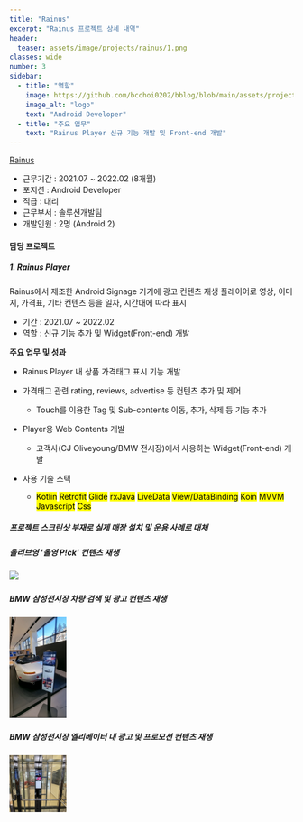 ```yaml
---
title: "Rainus"
excerpt: "Rainus 프로젝트 상세 내역"
header:
  teaser: assets/image/projects/rainus/1.png
classes: wide
number: 3
sidebar:
  - title: "역할"
    image: https://github.com/bcchoi0202/bblog/blob/main/assets/projects/rainus/rainus_ci-removebg-preview.png?raw=true
    image_alt: "logo"
    text: "Android Developer"
  - title: "주요 업무"
    text: "Rainus Player 신규 기능 개발 및 Front-end 개발"
---
```



[Rainus](https://www.rainusbiz.com "라인어스")
- 근무기간 : 2021.07 ~ 2022.02 (8개월)
- 포지션 : Android Developer
- 직급 : 대리
- 근무부서 : 솔루션개발팀
- 개발인원 : 2명 (Android 2)

#### 담당 프로젝트
##### 1. Rainus Player
 Rainus에서 제조한 Android Signage 기기에 광고 컨텐츠 재생 플레이어로 영상, 이미지, 가격표, 기타 컨텐츠 등을 일자, 시간대에 따라 표시
  - 기간 : 2021.07 ~ 2022.02
  - 역할 : 신규 기능 추가 및 Widget(Front-end) 개발
  
  **주요 업무 및 성과**
  * Rainus Player 내 상품 가격태그 표시 기능 개발
  * 가격태그 관련 rating, reviews, advertise 등 컨텐츠 추가 및 제어
    * Touch를 이용한 Tag 및 Sub-contents 이동, 추가, 삭제 등 기능 추가
  * Player용 Web Contents 개발
    * 고객사(CJ Oliveyoung/BMW 전시장)에서 사용하는 Widget(Front-end) 개발

  * 사용 기술 스택
    * <mark>Kotlin</mark> <mark>Retrofit</mark> <mark>Glide</mark> <mark>rxJava</mark> <mark>LiveData</mark> <mark>View/DataBinding</mark> <mark>Koin</mark> <mark>MVVM</mark> <mark>Javascript</mark> <mark>Css</mark>

##### 프로젝트 스크린샷 부재로 실제 매장 설치 및 운용 사례로 대체

##### 올리브영 '올영 P!ck' 컨텐츠 재생 
<img src="https://www.rainusbiz.com/ko/wp-content/uploads/sites/2/2021/04/7ceb8d3f69000590bd09af896100cbbc-1200x900.png" width="20%">

##### BMW 삼성전시장 차량 검색 및 광고 컨텐츠 재생
<img src="https://github.com/bcchoi0202/bblog/blob/main/assets/projects/rainus/2.jpg?raw=true" width="20%">

##### BMW 삼성전시장 엘리베이터 내 광고 및 프로모션 컨텐츠 재생
<img src="https://github.com/bcchoi0202/bblog/blob/main/assets/projects/rainus/3.jpg?raw=true" width="20%">